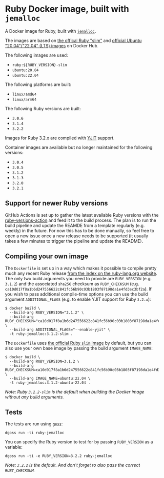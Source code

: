 # Ruby Docker image, built with `jemalloc`

A Docker image for Ruby, built with [`jemalloc`](https://scalingo.com/blog/improve-ruby-application-memory-jemalloc).

The images are based on [the offical Ruby "slim"](https://hub.docker.com/_/ruby) and [official Ubuntu "20.04"/"22.04" (LTS) images](https://hub.docker.com/_/ubuntu) on Docker Hub.

The following images are used:

- `ruby:${RUBY_VERSION}-slim`
- `ubuntu:20.04`
- `ubuntu:22.04`

The following platforms are built:

- `linux/amd64`
- `linux/arm64`


The following Ruby versions are built:

- `3.0.6`
- `3.1.4`
- `3.2.2`

Images for Ruby 3.2.x are compiled with [YJIT](https://github.com/ruby/ruby/blob/master/doc/yjit/yjit.md) support.

Container images are available but no longer maintained for the following versions:

- `3.0.4`
- `3.0.5`
- `3.1.2`
- `3.1.3`
- `3.2.0`
- `3.2.1`

## Support for newer Ruby versions

GitHub Actions is set up to gather the latest available Ruby versions with the [ruby-versions-action](https://github.com/moritzheiber/ruby-versions-action) and feed it to the build process. The plan is to run the build pipeline and update the REAMDE from a template regularly (e.g. weekly) in the future. For now this has to be done manually, so feel free to open a new issue once a new release needs to be supported (it usually takes a few minutes to trigger the pipeline and update the README).

## Compiling your own image

The `Dockerfile` is set up in a way which makes it possible to compile pretty much any recent Ruby release [from the index on the ruby-lang.org website](https://cache.ruby-lang.org/pub/ruby/index.txt). The only two build arguments you need to provide are `RUBY_VERSION` (e.g. `3.1.2`) and the associated `sha256` checksum as `RUBY_CHECKSUM` (e.g. `ca10d017f8a1b6d247556622c841fc56b90c03b1803f87198da1e4fd3ec3bf2a`). If you wish to pass additional compile-time options you can use the build argument `ADDITIONAL_FLAGS` (e.g. to enable YJIT support for Ruby `3.2.x`):

```console
$ docker build \
  --build-arg RUBY_VERSION="3.1.2" \
  --build-arg RUBY_CHECKSUM="ca10d017f8a1b6d247556622c841fc56b90c03b1803f87198da1e4fd3ec3bf2a" \
  --build-arg ADDITIONAL_FLAGS="--enable-yjit" \
  -t ruby-jemalloc:3.1.2-slim .
```
The `Dockerfile` uses [the official Ruby `slim` image](https://hub.docker.com/_/ruby) by default, but you can also use your own base image by passing the build argument `IMAGE_NAME`:

```console
$ docker build \
  --build-arg RUBY_VERSION=3.1.2 \
  --build-arg RUBY_CHECKSUM=ca10d017f8a1b6d247556622c841fc56b90c03b1803f87198da1e4fd3ec3bf2a \
  --build-arg IMAGE_NAME=ubuntu:22.04 \
  -t ruby-jemalloc:3.1.2-ubuntu-22.04 .
```
_Note: Ruby `3.2.2-slim` is the default when building the Docker image without any build arguments._

## Tests

The tests are run using [`goss`](https://github.com/aelsabbahy/goss):

```console
dgoss run -ti ruby-jemalloc
```

You can specify the Ruby version to test for by passing `RUBY_VERSION` as a variable:

```console
dgoss run -ti -e RUBY_VERSION=3.2.2 ruby-jemalloc
```

_Note: `3.2.2` is the default. And don't forget to also pass the correct `RUBY_CHECKSUM`._
